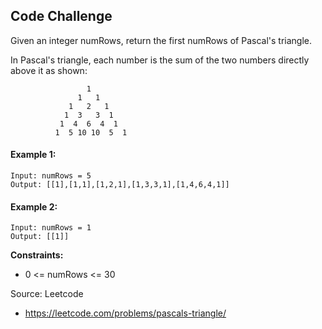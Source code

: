 ## Code Challenge

Given an integer numRows, return the first numRows of Pascal's triangle.

In Pascal's triangle, each number is the sum of the two numbers directly above it as shown:

                     1
                   1   1
                 1   2   1
                1  3   3  1
               1  4  6  4  1
              1  5 10 10  5  1

#### Example 1:
```
Input: numRows = 5
Output: [[1],[1,1],[1,2,1],[1,3,3,1],[1,4,6,4,1]]
```

#### Example 2:
```
Input: numRows = 1
Output: [[1]]
```

**Constraints:**
* 0 <= numRows <= 30

Source: Leetcode
* https://leetcode.com/problems/pascals-triangle/
